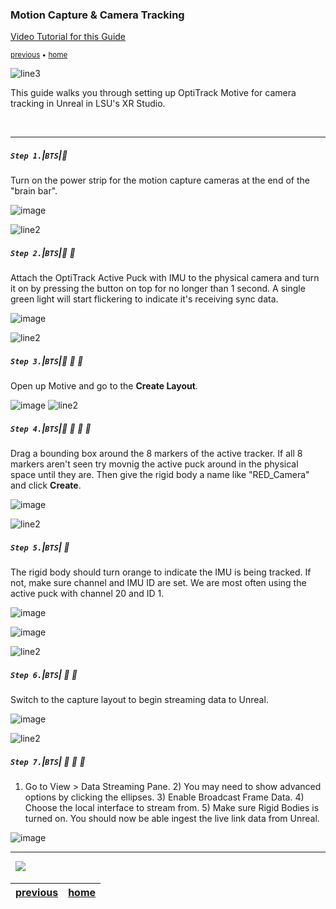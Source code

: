 ### Motion Capture & Camera Tracking

[Video Tutorial for this Guide](https://lsu.box.com/s/pgo4k4ebsknzwk4vwugjnnpzy2yu8iy2)

<sub>[previous](../) • [home](../README.md#user-content-gms2-background-tiles--sprites---table-of-contents)</sub>

![line3](../images/line3.png)

This guide walks you through setting up OptiTrack Motive for camera tracking in Unreal in LSU's XR Studio.

<br>

---

##### `Step 1.`\|`BTS`|:small_blue_diamond:

Turn on the power strip for the motion capture cameras at the end of the "brain bar".

![image](https://user-images.githubusercontent.com/1238349/159527518-71f08c07-f31b-4a25-ab9c-7991d871c9ca.png)

![line2](../images/line2.png)

##### `Step 2.`\|`BTS`|:small_blue_diamond: :small_blue_diamond: 

Attach the OptiTrack Active Puck with IMU to the physical camera and turn it on by pressing the button on top for no longer than 1 second. A single green light will start flickering to indicate it's receiving sync data.

![image](https://user-images.githubusercontent.com/1238349/159523706-e77969f4-0aae-4b42-b2d7-902373e5f7dd.png)

![line2](../images/line2.png)

##### `Step 3.`\|`BTS`|:small_blue_diamond: :small_blue_diamond: :small_blue_diamond:

Open up Motive and go to the **Create Layout**.

![image](https://user-images.githubusercontent.com/1238349/159526528-f3f78b22-327d-4b7d-b4aa-793554fd6e94.png)
![line2](../images/line2.png)

##### `Step 4.`\|`BTS`|:small_blue_diamond: :small_blue_diamond: :small_blue_diamond: :small_blue_diamond:

Drag a bounding box around the 8 markers of the active tracker. If all 8 markers aren't seen try movnig the active puck around in the physical space until they are. Then give the rigid body a name like "RED_Camera" and click **Create**.

![image](https://user-images.githubusercontent.com/1238349/159531200-96813136-3e98-4d1e-ba95-7c6fa4d2599d.png)

![line2](../images/line2.png)

##### `Step 5.`\|`BTS`| :small_orange_diamond:

The rigid body should turn orange to indicate the IMU is being tracked. If not, make sure channel and IMU ID are set. We are most often using the active puck with channel 20 and ID 1.

![image](https://user-images.githubusercontent.com/1238349/159531682-854b526f-acc6-497f-84da-8053750ba437.png)

![image](https://user-images.githubusercontent.com/1238349/159532224-0ac8a125-0b65-4b8f-9124-5793de9c4570.png)

![line2](../images/line2.png)

##### `Step 6.`\|`BTS`| :small_orange_diamond: :small_blue_diamond:

Switch to the capture layout to begin streaming data to Unreal. 

![image](https://user-images.githubusercontent.com/1238349/159532480-72d8ab2c-5d4e-4332-b902-d3293a709dbc.png)

![line2](../images/line2.png)

##### `Step 7.`\|`BTS`| :small_orange_diamond: :small_blue_diamond: :small_blue_diamond:

1) Go to View > Data Streaming Pane. 2) You may need to show advanced options by clicking the ellipses. 3) Enable Broadcast Frame Data. 4) Choose the local interface to stream from. 5) Make sure Rigid Bodies is turned on. You should now be able ingest the live link data from Unreal.

![image](https://user-images.githubusercontent.com/1238349/159533974-038591c7-a684-443e-9ef7-e13113205b4f.png)

___

<img src="https://via.placeholder.com/1000x4/dba81a/dba81a" alt="drawing" height="4px" alt = ""/>

<img src="https://via.placeholder.com/1000x100/45D7CA/000000/?text=Next Up - That's All Folks">

<img src="https://via.placeholder.com/1000x4/dba81a/dba81a" alt="drawing" height="4px" alt = ""/>

| [previous](../unreal-base-setup/README.md)| [home](../README.md#user-content-gms2-background-tiles--sprites---table-of-contents) |
|---|---|
